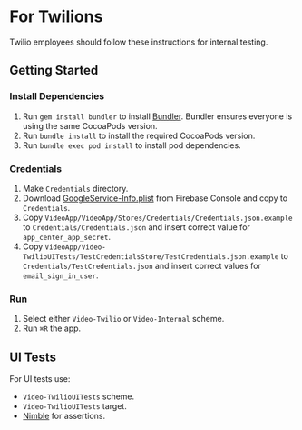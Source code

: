 # For Twilions

Twilio employees should follow these instructions for internal testing.

## Getting Started

### Install Dependencies

1. Run `gem install bundler` to install [Bundler](https://bundler.io/). Bundler ensures everyone is using the same CocoaPods version.
1. Run `bundle install` to install the required CocoaPods version.
1. Run `bundle exec pod install` to install pod dependencies.

### Credentials

1. Make `Credentials` directory.
1. Download [GoogleService-Info.plist](https://console.firebase.google.com/m/mobilesdk/projects/285008367772/clients/ios%3Acom.twilio.video-app/artifacts/1?param=%5B%22getArtifactRequest%22%2Cnull%2C%22ios%3Acom.twilio.video-app%22%2C%221%22%2C%22285008367772%22%5D&authuser=0) from Firebase Console and copy to `Credentials`.
1. Copy `VideoApp/VideoApp/Stores/Credentials/Credentials.json.example` to `Credentials/Credentials.json` and insert correct value for `app_center_app_secret`.
1. Copy `VideoApp/Video-TwilioUITests/TestCredentialsStore/TestCredentials.json.example` to `Credentials/TestCredentials.json` and insert correct values for `email_sign_in_user`.

### Run

1. Select either `Video-Twilio` or `Video-Internal` scheme.
1. Run `⌘R` the app.

## UI Tests

For UI tests use:

- `Video-TwilioUITests` scheme.
- `Video-TwilioUITests` target. 
- [Nimble](https://github.com/Quick/Quick) for assertions.
